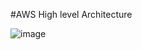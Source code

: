 #AWS High level Architecture 

![image](https://github.com/user-attachments/assets/ae72f920-9116-46f3-b58f-0e47caf414b2)
